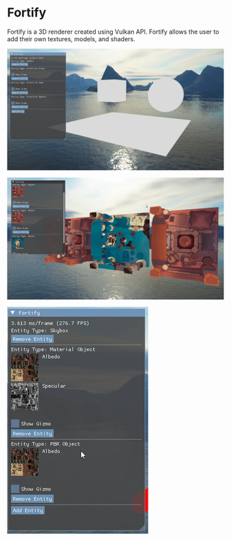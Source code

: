 # Fortify

Fortify is a 3D renderer created using Vulkan API. Fortify allows the user to add their own textures, models, and shaders.

![](https://github.com/Shivar-J/Fortify/blob/master/Demo/Fortify_TjCCwvQY4S.png)

![](https://github.com/Shivar-J/Fortify/blob/master/Demo/Fortify_foF5tX9S9t.png)

![](https://github.com/Shivar-J/Fortify/blob/master/Demo/Fortify_legU3S3EW4.png)
